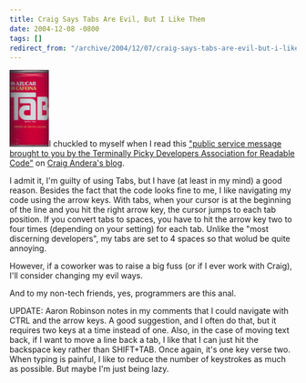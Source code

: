 ```yaml
---
title: Craig Says Tabs Are Evil, But I Like Them
date: 2004-12-08 -0800
tags: []
redirect_from: "/archive/2004/12/07/craig-says-tabs-are-evil-but-i-like-them.aspx/"
---
```


![Tab](/images/Tab.jpg)I chuckled to myself when I read this ["public
service message brought to you by the Terminally Picky Developers
Association for Readable
Code"](http://pluralsight.com/blogs/craig/archive/2004/12/08/3775.aspx)
on [Craig Andera's blog](http://pluralsight.com/blogs/craig/).

I admit it, I'm guilty of using Tabs, but I have (at least in my mind) a
good reason. Besides the fact that the code looks fine to me, I like
navigating my code using the arrow keys. With tabs, when your cursor is
at the beginning of the line and you hit the right arrow key, the cursor
jumps to each tab position. If you convert tabs to spaces, you have to
hit the arrow key two to four times (depending on your setting) for each
tab. Unlike the "most discerning developers", my tabs are set to 4
spaces so that wolud be quite annoying.

However, if a coworker was to raise a big fuss (or if I ever work with
Craig), I'll consider changing my evil ways.

And to my non-tech friends, yes, programmers are this anal.

UPDATE: Aaron Robinson notes in my comments that I could navigate with
CTRL and the arrow keys. A good suggestion, and I often do that, but it
requires two keys at a time instead of one. Also, in the case of moving
text back, if I want to move a line back a tab, I like that I can just
hit the backspace key rather than SHIFT+TAB. Once again, it's one key
verse two. When typing is painful, I like to reduce the number of
keystrokes as much as possible. But maybe I'm just being lazy.

